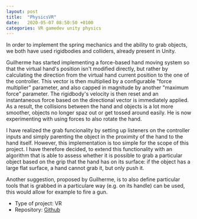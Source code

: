 ```yaml
---
layout: post
title:  "PhysicsVR"
date:   2020-05-07 08:50:50 +0100
categories: VR gamedev unity physics
---
```


In order to implement the spring mechanics and the ability to grab objects, we both have used rigidbodies and colliders, already present in Unity.

Guilherme has started implementing a force-based hand moving system so that the virtual hand's position isn't modified directly, but rather by calculating the direction from the virtual hand current position to the one of the controller.
This vector is then multiplied by a configurable "force multiplier" parameter, and also capped in magnitude by another "maximum force" parameter.
The rigidbody's velocity is then reset and an instantaneous force based on the directional vector is immediately applied.
As a result, the collisions between the hand and objects is a lot more smoother, objects no longer spaz out or get tossed around easily.
He is now experimenting with using forces to also rotate the hand. 

I have realized the grab funcionality by setting up listeners on the controller inputs and simply parenting the object in the proximity of the hand to the hand itself.
However, this implementation is too simple for the scope of this project. I have therefore decided, to extend this functionality with an algorithm that is able to assess whether it is possible to grab a particular object based on the grip that the hand has on its surface: if the object has a large flat surface, a hand cannot grab it, but only push it.

Another suggestion, proposed by Guilherme, is to also define particular tools that is grabbed in a particulare way (e.g. on its handle) can be used, this would allow for example to fire a gun.

* Type of project: VR
* Repository: [Github](https://github.com/gdn002/PhysicsVR)
